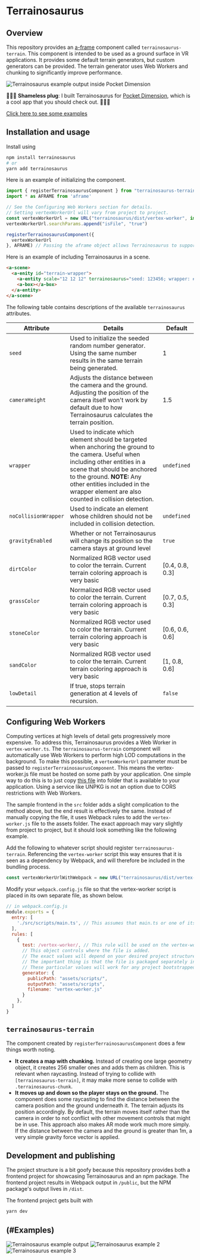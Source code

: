 # Terrainosaurus


## Overview

This repository provides an [a-frame](https://aframe.io/docs/1.4.0/introduction/) component called `terrainosaurus-terrain`. This component is intended to be used as a ground surface in VR applications. It provides some default terrain generators, but custom generators can be provided. The terrain generator uses Web Workers and chunking to significantly improve performance.

![Terrainosaurus example output inside Pocket Dimension](/public/assets/images/terrainosaurus_v1.png)

🔌🔌🔌 **Shameless plug**: I built Terrainosaurus for [Pocket Dimension](https://about.pocketdimension.io), which is a cool app that you should check out. 🔌🔌🔌

[Click here to see some examples](#examples)

## Installation and usage

Install using

```bash
npm install terrainosaurus
# or
yarn add terrainosaurus
```

Here is an example of initializing the component.

```javascript
import { registerTerrainosaurusComponent } from "terrainosaurus-terrain";
import * as AFRAME from 'aframe'

// See the Configuring Web Workers section for details.
// Setting vertexWorkerUrl will vary from project to project.
const vertexWorkerUrl = new URL("terrainosaurus/dist/vertex-worker", import.meta.url)
vertexWorkerUrl.searchParams.append("isFile", "true")

registerTerrainosaurusComponent({
  vertexWorkerUrl
}, AFRAME) // Passing the aframe object allows Terrainosaurus to support using aframe via either NPM or a CDN.
```

Here is an example of including Terrainosaurus in a scene.

```html
<a-scene>
  <a-enity id="terrain-wrapper">
    <a-entity scale="12 12 12" terrainosaurus="seed: 123456; wrapper: #terrain-wrapper;"></a-entity>
    <a-box></a-box>
  </a-entity>
</a-scene>
```

The following table contains descriptions of the available `terrainosaurus` attributes.

| Attribute | Details | Default |
|-----------|---------|---------|
| `seed`    | Used to initialize the seeded random number generator. Using the same number results in the same terrain being generated. | 1 |
| `cameraHeight` | Adjusts the distance between the camera and the ground. Adjusting the position of the camera itself won't work by default due to how Terrainosaurus calculates the terrain position. | 1.5  |
| `wrapper`      | Used to indicate which element should be targeted when anchoring the ground to the camera. Useful when including other entities in a scene that should be anchored to the ground. **NOTE:** Any other entities included in the wrapper element are also counted in collision detection. | `undefined` |
| `noCollisionWrapper`  | Used to indicate an element whose children should not be included in collision detection. | `undefined` |
| `gravityEnabled` | Whether or not Terrainosaurus will change its position so the camera stays at ground level | `true` |
| `dirtColor` | Normalized RGB vector used to color the terrain. Current terrain coloring approach is very basic | [0.4, 0.8, 0.3] |
| `grassColor` | Normalized RGB vector used to color the terrain. Current terrain coloring approach is very basic | [0.7, 0.5, 0.3] |
| `stoneColor` | Normalized RGB vector used to color the terrain. Current terrain coloring approach is very basic | [0.6, 0.6, 0.6] |
| `sandColor` | Normalized RGB vector used to color the terrain. Current terrain coloring approach is very basic | [1, 0.8, 0.6] |
| `lowDetail` | If true, stops terrain generation at 4 levels of recursion. | `false` |

## Configuring Web Workers

Computing vertices at high levels of detail gets progressively more expensive. To address this, Terrainosaurus provides a Web Worker in `vertex-worker.ts`.
The `terrainosaurus-terrain` component will automatically use Web Workers to perform high LOD computations in the background. To make this possible, a `vertexWorkerUrl` parameter must be passed to `registerTerrainosaurusComponent`. This means the vertex-worker.js file must be hosted on some path by your application. One simple way to do this is to just copy [this file](https://github.com/ScryVR/terrainosaurus/blob/master/dist/vertex-worker.js) into folder that is available to your application. Using a service like UNPKG is not an option due to CORS restrictions with Web Workers.

The sample frontend in the `src` folder adds a slight complication to the method above, but the end result is effectively the same. Instead of manually copying the file, it uses Webpack rules to add the `vertex-worker.js` file to the assets folder. The exact approach may vary slightly from project to project, but it should look something like the following example.

Add the following to whatever script should register `terrainosaurus-terrain`. Referencing the `vertex-worker` script this way ensures that it is seen as a dependency by Webpack, and will therefore be included in the bundling process.

```javascript
const vertexWorkerUrlWithWebpack = new URL("terrainosaurus/dist/vertex-worker", import.meta.url)
```

 Modify your `webpack.config.js` file so that the vertex-worker script is placed in its own separate file, as shown below.

```javascript
// in webpack.config.js
module.exports = {
  entry: [
    './src/scripts/main.ts', // This assumes that main.ts or one of its dependencies references vertex-worker
  ],
  rules: [
    {
      test: /vertex-worker/, // This rule will be used on the vertex-worker.js file
      // This object controls where the file is added.
      // The exact values will depend on your desired project structure.
      // The important thing is that the file is packaged separately instead of in some bundle.
      // These particular values will work for any project bootstrapped using Inframous (https://www.npmjs.com/package/inframous)
      generator: {
        publicPath: "assets/scripts/",
        outputPath: "assets/scripts",
        filename: "vertex-worker.js"
      }
    },
  ]
}
```

## `terrainosaurus-terrain`

The component created by `registerTerrainosaurusComponent` does a few things worth noting.

* **It creates a map with chunking.**
Instead of creating one large geometry object, it creates 256 smaller ones and adds them as children. This is relevant when raycasting. Instead of trying to collide with `[terrainosaurus-terrain]`, it may make more sense to collide with `.terrainosaurus-chunk`.
* **It moves up and down so the player stays on the ground.**
The component does some raycasting to find the distance between the camera position and the ground underneath it. The terrain adjusts its position accordingly. By default, the terrain moves itself rather than the camera in order to not conflict with other movement controls that might be in use. This approach also makes AR mode work much more simply. If the distance between the camera and the ground is greater than 1m, a very simple gravity force vector is applied.

## Development and publishing

The project structure is a bit goofy because this repository provides both a frontend project for showcasing Terrainosaurus and an npm package.
The frontend project results in Webpack output in `/public`, but the NPM package's output lives in `/dist`.

The frontend project gets built with

```bash
yarn dev
```

## (#Examples)

![Terrainosaurus example output](/public/assets/images/composite_noise_fractal_terrain.png)
![Terrainosaurus example 2](/public/assets/images/terrainosaurus_example2.png)
![Terrainosaurus example 3](/public/assets/images/terrainosaurus_example3.png)
